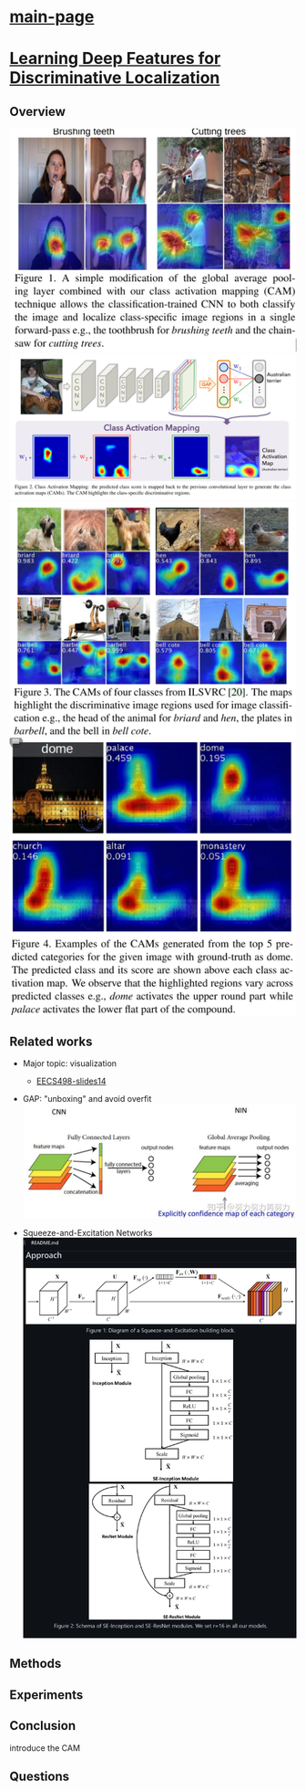 # [main-page](../README.md)

# [Learning Deep Features for Discriminative Localization](../papers/Learning.pdf)	

## Overview

![](../images/2021-05-08_133442.png)
![](../images/2021-05-08_133302.png)
![](../images/2021-05-08_142239.png)
![](../images/2021-05-08_152013.png)


## Related works
* Major topic: visualization
  * [EECS498-slides14](D:\desktop_d\yan\projects\MCL\paper\598.pdf)

* GAP: "unboxing" and avoid overfit
![](../images/v2-6c6d212e50490e7b87e397e2435d293e_r.jpg)


* Squeeze-and-Excitation Networks
![](../images/2021-05-08_144103.png)

## Methods

## Experiments

## Conclusion
introduce the CAM
## Questions

